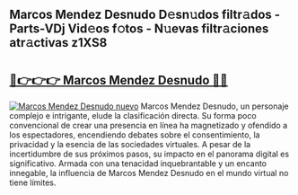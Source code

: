 ## Marcos Mendez Desnudo D𝚎sn𝚞dos filtr𝚊dos - Parts-VDj Vid𝚎os f𝚘tos - N𝚞evas filtr𝚊ciones atr𝚊ctivas z1XS8

# <h2><a href="http://mba6p3.tromn.icu/?c=Marcos+Mendez+Desnudo">🔗👉👉👉 Marcos Mendez Desnudo 🔗🔗</a></h2>

[![Marcos Mendez Desnudo nuevo](https://i.imgur.com/pEAQMta.gif)](http://mba6p3.tromn.icu/?c=Marcos+Mendez+Desnudo)
Marcos Mendez Desnudo, un personaje complejo e intrigante, elude la clasificación directa. Su forma poco convencional de crear una presencia en línea ha magnetizado y ofendido a los espectadores, encendiendo debates sobre el consentimiento, la privacidad y la esencia de las sociedades virtuales. A pesar de la incertidumbre de sus próximos pasos, su impacto en el panorama digital es significativo. Armada con una tenacidad inquebrantable y un encanto innegable, la influencia de Marcos Mendez Desnudo en el mundo virtual no tiene límites.
